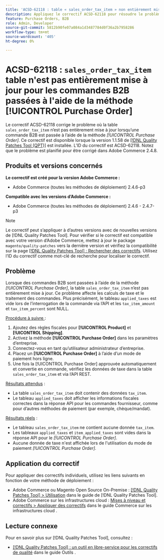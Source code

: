 ```yaml
---
title: 'ACSD-62118 : table « sales_order_tax_item » non entièrement mise à jour pour les commandes B2B passées à l’aide de la méthode [!UICONTROL Purchase Order]'
description: Appliquez le correctif ACSD-62118 pour résoudre le problème d’Adobe Commerce en raison duquel la table « sales_order_tax_item » n’est pas entièrement mise à jour lorsque des commandes B2B sont passées à l’aide de la méthode [!UICONTROL Purchase Order].
feature: Purchase Orders, B2B
role: Admin, Developer
source-git-commit: 5812b90fe07a084a1d3487784d0f36a2b7958286
workflow-type: tm+mt
source-wordcount: '405'
ht-degree: 0%

---
```



# ACSD-62118 : `sales_order_tax_item` table n&#39;est pas entièrement mise à jour pour les commandes B2B passées à l&#39;aide de la méthode [!UICONTROL Purchase Order]

Le correctif ACSD-62118 corrige le problème où la table `sales_order_tax_item` n’est pas entièrement mise à jour lorsqu’une commande B2B est passée à l’aide de la méthode *[!UICONTROL Purchase Order]*. Ce correctif est disponible lorsque la version 1.1.58 de [[!DNL Quality Patches Tool (QPT)]](/help/tools/quality-patches-tool/quality-patches-tool-to-self-serve-quality-patches.md) est installée. L’ID du correctif est ACSD-62118. Notez que le problème est planifié pour être corrigé dans Adobe Commerce 2.4.8.

## Produits et versions concernés

**Le correctif est créé pour la version Adobe Commerce :**

* Adobe Commerce (toutes les méthodes de déploiement) 2.4.6-p3

**Compatible avec les versions d’Adobe Commerce :**

* Adobe Commerce (toutes les méthodes de déploiement) 2.4.6 - 2.4.7-p3

>[!NOTE]
>
>Le correctif peut s’appliquer à d’autres versions avec de nouvelles versions de [!DNL Quality Patches Tool]. Pour vérifier si le correctif est compatible avec votre version d’Adobe Commerce, mettez à jour le package `magento/quality-patches` vers la dernière version et vérifiez la compatibilité sur la page [[!DNL Quality Patches Tool] : Rechercher des correctifs](https://experienceleague.adobe.com/tools/commerce-quality-patches/index.html). Utilisez l’ID du correctif comme mot-clé de recherche pour localiser le correctif.

## Problème

Lorsque des commandes B2B sont passées à l’aide de la méthode *[!UICONTROL Purchase Order]*, la table `sales_order_tax_item` n’est pas entièrement mise à jour. Ce problème affecte les calculs de taxe et le traitement des commandes. Plus précisément, le tableau `applied_taxes` est vide lors de l’interrogation de la commande via l’API et les `tax_item_amount` et `tax_item_percent` sont NULL.

<u>Procédure à suivre </u> :

1. Ajoutez des règles fiscales pour **[!UICONTROL Product]** et **[!UICONTROL Shipping]**.
1. Activez la méthode **[!UICONTROL Purchase Order]** dans les paramètres d’entreprise.
1. Connectez-vous en tant qu’utilisateur administrateur d’entreprise.
1. Placez un **[!UICONTROL Purchase Order]** à l’aide d’un mode de paiement hors ligne.
1. Une fois la [!UICONTROL Purchase Order] approuvée automatiquement et convertie en commande, vérifiez les données de taxe dans la table `sales_order_tax_item` et via l’API REST.

<u>Résultats attendus</u> :

* La table `sales_order_tax_item` doit contenir des données `tax_item`.
* Le tableau `applied_taxes` doit afficher les informations fiscales correctes dans la réponse API pour les commandes fournisseur, comme pour d’autres méthodes de paiement (par exemple, chèque/mandat).

<u>Résultats réels</u> :

* Le tableau `sales_order_tax_item` ne contient aucune donnée `tax_item`.
* Les tableaux `applied_taxes` et `item_applied_taxes` sont vides dans la réponse API pour le *[!UICONTROL Purchase Order]*.
* Aucune donnée de taxe n&#39;est affichée lors de l&#39;utilisation du mode de paiement *[!UICONTROL Purchase Order]*.

## Application du correctif

Pour appliquer des correctifs individuels, utilisez les liens suivants en fonction de votre méthode de déploiement :

* Adobe Commerce ou Magento Open Source On-Premise : [[!DNL Quality Patches Tool] > Utilisation](/help/tools/quality-patches-tool/usage.md) dans le guide de [!DNL Quality Patches Tool].
* Adobe Commerce sur les infrastructures cloud : [Mises à niveau et correctifs > Appliquer des correctifs](https://experienceleague.adobe.com/docs/commerce-cloud-service/user-guide/develop/upgrade/apply-patches.html) dans le guide Commerce sur les infrastructures cloud .

## Lecture connexe

Pour en savoir plus sur [!DNL Quality Patches Tool], consultez :

* [[!DNL Quality Patches Tool] : un outil en libre-service pour les correctifs de qualité](/help/tools/quality-patches-tool/quality-patches-tool-to-self-serve-quality-patches.md) dans le guide Outils .
